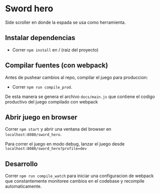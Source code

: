 # Sword hero

Side scroller en donde la espada se usa como herramienta.

## Instalar dependencias

* Correr `npm install` en / (raiz del proyecto)

## Compilar fuentes (con webpack)

Antes de pushear cambios al repo, compilar el juego para produccion:
* Correr `npm run compile_prod`.

De esta manera se genera el archivo `docs/main.js` que contiene el codigo productivo del juego compilado con webpack

## Abrir juego en browser

Correr `npm start` y abrir una ventana del browser en `localhost:8080/sword_hero`.

Para correr el juego en modo debug, lanzar el juego desde `localhost:8080/sword_hero?profile=dev`

## Desarrollo

Correr `npm run compile_watch` para iniciar una configuracion de webpack que constantemente monitoree cambios en el codebase y recompile automaticamente.